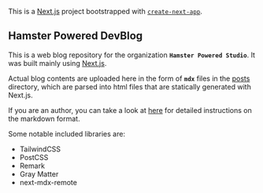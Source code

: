 This is a [Next.js](https://nextjs.org/) project bootstrapped with [`create-next-app`](https://github.com/vercel/next.js/tree/canary/packages/create-next-app).

## Hamster Powered DevBlog

This is a web blog repository for the organization **`Hamster Powered Studio`**.
It was built mainly using [Next.js](https://nextjs.org/).

Actual blog contents are uploaded here in the form of **`mdx`** files in the [posts](/posts) directory, which are parsed into html files that are statically generated with Next.js.

If you are an author, you can take a look at [here](/posts/README.md) for detailed instructions on the markdown format.

Some notable included libraries are:
- TailwindCSS
- PostCSS
- Remark
- Gray Matter
- next-mdx-remote